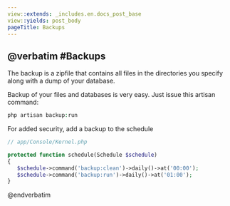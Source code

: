 ```yaml
---
view::extends: _includes.en.docs_post_base
view::yields: post_body
pageTitle: Backups
---
```

@verbatim
#Backups
----------

The backup is a zipfile that contains all files in the directories you specify along with a dump of your database. 


Backup of your files and databases is very easy. Just issue this artisan command:

```php
php artisan backup:run
```


For added security, add a backup to the schedule

```php
// app/Console/Kernel.php

protected function schedule(Schedule $schedule)
{
   $schedule->command('backup:clean')->daily()->at('00:00');
   $schedule->command('backup:run')->daily()->at('01:00');
}
```

@endverbatim
